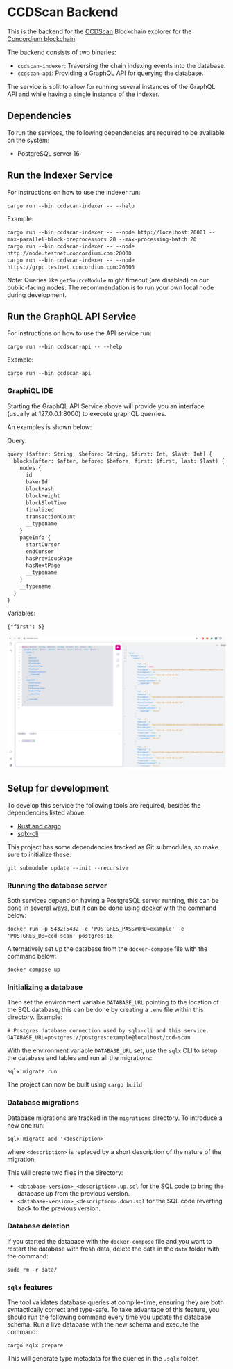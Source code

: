 # CCDScan Backend

This is the backend for the [CCDScan](https://ccdscan.io/) Blockchain explorer for the [Concordium blockchain](https://concordium.com/).

The backend consists of two binaries:

- `ccdscan-indexer`: Traversing the chain indexing events into the database.
- `ccdscan-api`: Providing a GraphQL API for querying the database.

The service is split to allow for running several instances of the GraphQL API and while having a single instance of the indexer.

## Dependencies

To run the services, the following dependencies are required to be available on the system:

- PostgreSQL server 16

## Run the Indexer Service

For instructions on how to use the indexer run:

```
cargo run --bin ccdscan-indexer -- --help
```

Example:

```
cargo run --bin ccdscan-indexer -- --node http://localhost:20001 --max-parallel-block-preprocessors 20 --max-processing-batch 20
cargo run --bin ccdscan-indexer -- --node http://node.testnet.concordium.com:20000
cargo run --bin ccdscan-indexer -- --node https://grpc.testnet.concordium.com:20000
```

Note: Queries like `getSourceModule` might timeout (are disabled) on our public-facing nodes. The recommendation is to run
your own local node during development.

<!-- TODO When service become stable: add documentation of arguments and environment variables. -->

## Run the GraphQL API Service

For instructions on how to use the API service run:

```
cargo run --bin ccdscan-api -- --help
```

Example:

```
cargo run --bin ccdscan-api
```

<!-- TODO When service become stable: add documentation of arguments and environment variables. -->

### GraphiQL IDE

Starting the GraphQL API Service above will provide you an interface
(usually at 127.0.0.1:8000) to execute graphQL querries.

An examples is shown below:

Query:

```
query ($after: String, $before: String, $first: Int, $last: Int) {
  blocks(after: $after, before: $before, first: $first, last: $last) {
    nodes {
      id
      bakerId
      blockHash
      blockHeight
      blockSlotTime
      finalized
      transactionCount
      __typename
    }
    pageInfo {
      startCursor
      endCursor
      hasPreviousPage
      hasNextPage
      __typename
    }
    __typename
  }
}

```

Variables:

```
{"first": 5}
```

![ExampleQuery](./ExampleQuery.png)

## Setup for development

To develop this service the following tools are required, besides the dependencies listed above:

- [Rust and cargo](https://rustup.rs/)
- [sqlx-cli](https://crates.io/crates/sqlx-cli)

This project has some dependencies tracked as Git submodules, so make sure to initialize these:

```
git submodule update --init --recursive
```

### Running the database server

Both services depend on having a PostgreSQL server running, this can be done in several ways, but it can be done using [docker](https://www.docker.com/) with the command below:

```
docker run -p 5432:5432 -e 'POSTGRES_PASSWORD=example' -e 'POSTGRES_DB=ccd-scan' postgres:16
```

Alternatively set up the database from the `docker-compose` file with the command below:

```
docker compose up
```

### Initializing a database

Then set the environment variable `DATABASE_URL` pointing to the location of the SQL database, this can be done by creating a `.env` file within this directory.
Example:

```
# Postgres database connection used by sqlx-cli and this service.
DATABASE_URL=postgres://postgres:example@localhost/ccd-scan
```

With the environment variable `DATABASE_URL` set, use the `sqlx` CLI to setup the database and tables and run all the migrations:

```
sqlx migrate run
```

The project can now be built using `cargo build`

### Database migrations

Database migrations are tracked in the `migrations` directory.
To introduce a new one run:

```
sqlx migrate add '<description>'
```

where `<description>` is replaced by a short description of the nature of the migration.

This will create two files in the directory:

- `<database-version>_<description>.up.sql` for the SQL code to bring the database up from the previous version.
- `<database-version>_<description>.down.sql` for the SQL code reverting back to the previous version.


### Database deletion

If you started the database with the `docker-compose` file and you want to restart the database with fresh data,
delete the data in the `data` folder with the command:

```
sudo rm -r data/
```

### `sqlx` features

The tool validates database queries at compile-time, ensuring they are both syntactically
correct and type-safe. To take advantage of this feature, you should run the following
command every time you update the database schema.
Run a live database with the new schema and execute the command:

```
cargo sqlx prepare
```

This will generate type metadata for the queries in the `.sqlx` folder.

